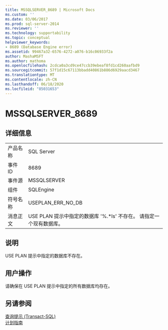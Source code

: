 ```yaml
---
title: MSSQLSERVER_8689 | Microsoft Docs
ms.custom: ''
ms.date: 03/06/2017
ms.prod: sql-server-2014
ms.reviewer: ''
ms.technology: supportability
ms.topic: conceptual
helpviewer_keywords:
- 8689 (Database Engine error)
ms.assetid: 99467a32-6576-4272-a076-b16c06933f2a
author: MashaMSFT
ms.author: mathoma
ms.openlocfilehash: 2cdca0a3cd9ce47ccb39ebeaf8fd1cd260aafbd9
ms.sourcegitcommit: 57f1d15c67113bbadd40861b886d6929aacd3467
ms.translationtype: MT
ms.contentlocale: zh-CN
ms.lasthandoff: 06/18/2020
ms.locfileid: "85031653"
---
```

# <a name="mssqlserver_8689"></a>MSSQLSERVER_8689
    
## <a name="details"></a>详细信息  
  
|||  
|-|-|  
|产品名称|SQL Server|  
|事件 ID|8689|  
|事件源|MSSQLSERVER|  
|组件|SQLEngine|  
|符号名称|USEPLAN_ERR_NO_DB|  
|消息正文|USE PLAN 提示中指定的数据库 '%.*ls' 不存在。 请指定一个现有数据库。|  
  
## <a name="explanation"></a>说明  
 USE PLAN 提示中指定的数据库不存在。  
  
## <a name="user-action"></a>用户操作  
 请确保在 USE PLAN 提示中指定的所有数据库均存在。  
  
## <a name="see-also"></a>另请参阅  
 [查询提示 (Transact-SQL)](/sql/t-sql/queries/hints-transact-sql-query)   
 [计划指南](../performance/plan-guides.md)  
  
  
